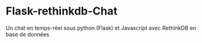 # Flask-rethinkdb-Chat

Un chat en temps-réel sous python (Flask) et Javascript avec RethinkDB en base de données
